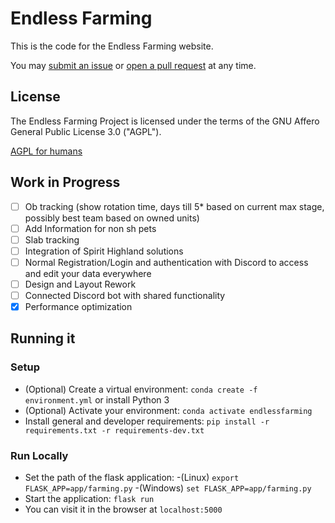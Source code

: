 # Endless Farming

This is the code for the Endless Farming website.

You may [submit an issue](https://github.com/Crypto2557/Crypto2557.github.io/issues) or [open a pull request](https://github.com/Crypto2557/Crypto2557.github.io/pulls) at any time.

## License

The Endless Farming Project is licensed under the terms of the GNU Affero General Public License 3.0 ("AGPL").

[AGPL for humans](<https://tldrlegal.com/license/gnu-affero-general-public-license-v3-(agpl-3.0)>)

## Work in Progress

- [ ] Ob tracking (show rotation time, days till 5* based on current max stage, possibly best team based on owned units)
- [ ] Add Information for non sh pets
- [ ] Slab tracking
- [ ] Integration of Spirit Highland solutions
- [ ] Normal Registration/Login and authentication with Discord to access and edit your data everywhere
- [ ] Design and Layout Rework
- [ ] Connected Discord bot with shared functionality
- [x] Performance optimization

## Running it
### Setup
- (Optional) Create a virtual environment: `conda create -f environment.yml` or install Python 3
- (Optional) Activate your environment: `conda activate endlessfarming`
- Install general and developer requirements: `pip install -r requirements.txt -r requirements-dev.txt`

### Run Locally
- Set the path of the flask application:
	-(Linux) `export FLASK_APP=app/farming.py`
	-(Windows) `set FLASK_APP=app/farming.py`
- Start the application: `flask run`
- You can visit it in the browser at `localhost:5000`